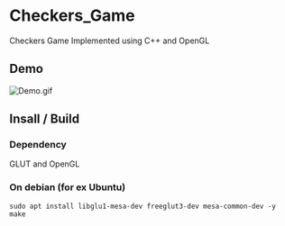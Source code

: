 # Checkers_Game
Checkers Game Implemented using C++ and OpenGL

## Demo
![Demo.gif](./demo.gif)

## Insall / Build
### Dependency
GLUT and OpenGL
### On debian (for ex Ubuntu)
```
sudo apt install libglu1-mesa-dev freeglut3-dev mesa-common-dev -y
make
```
